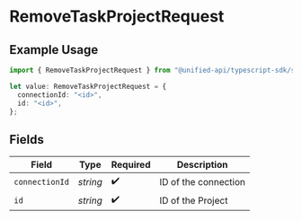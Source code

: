 # RemoveTaskProjectRequest

## Example Usage

```typescript
import { RemoveTaskProjectRequest } from "@unified-api/typescript-sdk/sdk/models/operations";

let value: RemoveTaskProjectRequest = {
  connectionId: "<id>",
  id: "<id>",
};
```

## Fields

| Field                | Type                 | Required             | Description          |
| -------------------- | -------------------- | -------------------- | -------------------- |
| `connectionId`       | *string*             | :heavy_check_mark:   | ID of the connection |
| `id`                 | *string*             | :heavy_check_mark:   | ID of the Project    |
